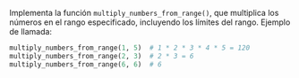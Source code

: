 
Implementa la función `multiply_numbers_from_range()`, que multiplica los números en el rango especificado, incluyendo los límites del rango. Ejemplo de llamada:

```python
multiply_numbers_from_range(1, 5)  # 1 * 2 * 3 * 4 * 5 = 120
multiply_numbers_from_range(2, 3)  # 2 * 3 = 6
multiply_numbers_from_range(6, 6)  # 6
```
